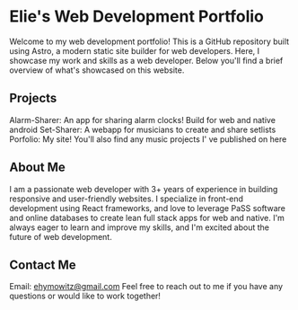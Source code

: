 # Elie's Web Development Portfolio

Welcome to my web development portfolio! This is a GitHub repository built using Astro, a modern static site builder for web developers. Here, I showcase my work and skills as a web developer. Below you'll find a brief overview of what's showcased on this website.

## Projects

Alarm-Sharer: An app for sharing alarm clocks! Build for web and native android
Set-Sharer: A webapp for musicians to create and share setlists
Porfolio: My site! You'll also find any music projects I' ve published on here

## About Me

I am a passionate web developer with 3+ years of experience in building responsive and user-friendly websites. I specialize in front-end development using React frameworks, and love to leverage PaSS software and online databases to create lean full stack apps for web and native. I'm always eager to learn and improve my skills, and I'm excited about the future of web development.

## Contact Me

Email: ehymowitz@gmail.com
Feel free to reach out to me if you have any questions or would like to work together!
